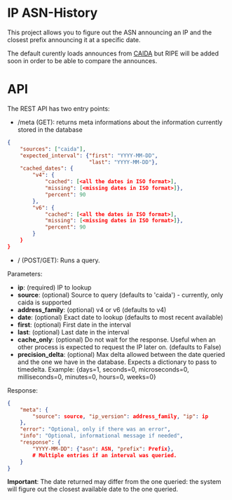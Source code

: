 # IP ASN-History

This project allows you to figure out the ASN announcing an IP and the closest prefix
announcing it at a specific date.

The default curently loads announces from [CAIDA](http://data.caida.org/datasets/routing/)
but RIPE will be added soon in order to be able to compare the announces.

# API

The REST API has two entry points:

* /meta (GET): returns meta informations about the information currently stored in the database

```json
{
    "sources": ["caida"],
    "expected_interval": {"first": "YYYY-MM-DD",
                          "last": "YYYY-MM-DD"},
    "cached_dates": {
        "v4": {
            "cached": [<all the dates in ISO format>],
            "missing": [<missing dates in ISO format>]},
            "percent": 90
        },
        "v6": {
            "cached": [<all the dates in ISO format>],
            "missing": [<missing dates in ISO format>]},
            "percent": 90
        }
    }
}

```

* / (POST/GET): Runs a query.

Parameters:

* **ip**: (required) IP to lookup
* **source**: (optional) Source to query (defaults to 'caida') - currently, only caida is supported
* **address_family**: (optional) v4 or v6 (defaults to v4)
* **date**: (optional) Exact date to lookup (defaults to most recent available)
* **first**: (optional) First date in the interval
* **last**: (optional) Last date in the interval
* **cache_only**: (optional) Do not wait for the response. Useful when an other process is expected to request the IP later on. (defaults to False)
* **precision_delta**: (optional) Max delta allowed between the date queried and the one we have in the database. Expects a dictionary to pass to timedelta.
                 Example: {days=1, seconds=0, microseconds=0, milliseconds=0, minutes=0, hours=0, weeks=0}

Response:

```json
{
    "meta": {
        "source": source, "ip_version": address_family, "ip": ip
    },
    "error": "Optional, only if there was an error",
    "info": "Optional, informational message if needed",
    "response": {
        "YYYY-MM-DD": {"asn": ASN, "prefix": Prefix},
        # Multiple entries if an interval was queried.
    }
}

```
**Important**: The date returned may differ from the one queried: the system will figure out the closest available date to the one queried.
